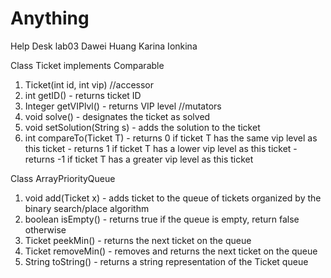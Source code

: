 # Anything
Help Desk lab03 Dawei Huang Karina Ionkina

Class Ticket implements Comparable 
1) Ticket(int id, int vip)
//accessor
2) int getID() - returns ticket ID
3) Integer getVIPlvl() - returns VIP level
//mutators
4) void solve() - designates the ticket as solved
5) void setSolution(String s) - adds the solution to the ticket
6) int compareTo(Ticket T) - returns 0 if ticket T has the same vip level as this ticket
                           - returns 1 if ticket T has a lower vip level as this ticket
                           - returns -1 if ticket T has a greater vip level as this ticket

Class ArrayPriorityQueue
1) void add(Ticket x) - adds ticket to the queue of tickets organized by the binary search/place algorithm
2) boolean isEmpty() - returns true if the queue is empty, return false otherwise
3) Ticket peekMin() - returns the next ticket on the queue
4) Ticket removeMin() - removes and returns the next ticket on the queue
5) String toString() -  returns a string representation of the Ticket queue
